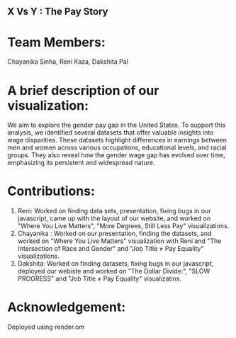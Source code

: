 
## X Vs Y : The Pay Story

# Team Members:
Chayanika Sinha, Reni Kaza, Dakshita Pal


# A brief description of our visualization: 
We aim to explore the gender pay gap in the United States. To support this analysis, we identified several datasets that offer valuable insights into wage disparities. These datasets highlight differences in earnings between men and women across various occupations, educational levels, and racial groups. They also reveal how the gender wage gap has evolved over time, emphasizing its persistent and widespread nature.


# Contributions:
1. Reni: Worked on finding data sets, presentation, fixing bugs in our javascript, came up with the layout of our website, and worked on "Where You Live Matters", "More Degrees, Still Less Pay" visualizations.  
2. Chayanika : Worked on our presentation, finding the datasets, and worked on "Where You Live Matters" visualization with Reni and "The Intersection of Race and Gender" and "Job Title ≠ Pay Equality" visualizations.  
3. Dakshita: Worked on finding datasets, fixing bugs in our javascript, deployed our webiste and worked on "The Dollar Divide:", "SLOW PROGRESS" and "Job Title ≠ Pay Equality" visualizatins. 

# Acknowledgement:

Deployed using render.om
 

